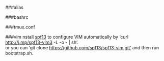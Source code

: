 ###alias

###bashrc

###tmux.conf

###vim
nstall [spf13](http://vim.spf13.com/) to configure VIM automatically by ‘curl http://j.mp/spf13-vim3 -L -o - | sh’.  
or you can ‘git clone https://github.com/spf13/spf13-vim.git’ and then run bootstrap.sh.  
